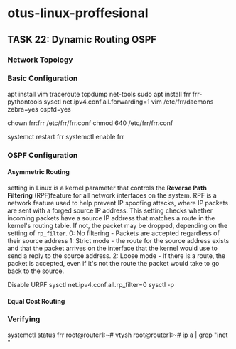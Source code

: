 # otus-linux-proffesional
## TASK 22: Dynamic Routing OSPF

### Network Topology

### Basic Configuration
apt install vim traceroute tcpdump net-tools
sudo apt install frr frr-pythontools
sysctl net.ipv4.conf.all.forwarding=1
vim /etc/frr/daemons
zebra=yes
ospfd=yes

chown frr:frr /etc/frr/frr.conf 
chmod 640 /etc/frr/frr.conf 

   systemct restart frr 
   systemctl enable frr


### OSPF Configuration

#### Asymmetric Routing
setting in Linux is a kernel parameter that controls the **Reverse Path Filtering** (RPF)feature for all network interfaces on the system. RPF is a network feature used to help prevent IP spoofing attacks, where IP packets are sent with a forged source IP address. This setting checks whether incoming packets have a source IP address that matches a route in the kernel's routing table. If not, the packet may be dropped, depending on the setting of `rp_filter`.
0: No filtering - Packets are accepted regardless of their source address
1: Strict mode - the route for the source address exists and that the packet arrives on the interface that the kernel would use to send a reply to the source address.
2: Loose mode - If there is a route, the packet is accepted, even if it's not the route the packet would take to go back to the source.

Disable URPF
sysctl net.ipv4.conf.all.rp_filter=0
sysctl -p
#### Equal Cost Routing


### Verifying 
systemctl status frr
root@router1:~# vtysh
root@router1:~# ip a | grep "inet " 
